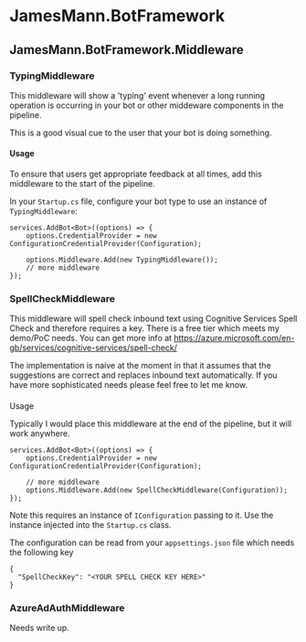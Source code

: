 # JamesMann.BotFramework

## JamesMann.BotFramework.Middleware

### TypingMiddleware

This middleware will show a 'typing' event whenever a long running operation is occurring in your bot or other middeware components in the pipeline.

This is a good visual cue to the user that your bot is doing something.

#### Usage

To ensure that users get appropriate feedback at all times, add this middleware to the start of the pipeline.

In your `Startup.cs` file, configure your bot type to use an instance of `TypingMiddleware`:

```
services.AddBot<Bot>((options) => {
    options.CredentialProvider = new ConfigurationCredentialProvider(Configuration);
                
    options.Middleware.Add(new TypingMiddleware());
    // more middleware
});
```

### SpellCheckMiddleware

This middleware will spell check inbound text using Cognitive Services Spell Check and therefore requires a key. There is a free tier which meets my demo/PoC needs.  You can get more info at https://azure.microsoft.com/en-gb/services/cognitive-services/spell-check/

The implementation is naive at the moment in that it assumes that the suggestions are correct and replaces inbound text automatically. If you have more sophisticated needs please feel free to let me know.

####

Usage

Typically I would place this middleware at the end of the pipeline, but it will work anywhere.  


```
services.AddBot<Bot>((options) => {
    options.CredentialProvider = new ConfigurationCredentialProvider(Configuration);
	
	// more middleware
	options.Middleware.Add(new SpellCheckMiddleware(Configuration));
});
```

Note this requires an instance of `IConfiguration` passing to it.  Use the instance injected into the `Startup.cs` class.  

The configuration can be read from your `appsettings.json` file which needs the following key

```
{
  "SpellCheckKey": "<YOUR SPELL CHECK KEY HERE>"
}
```

### AzureAdAuthMiddleware

Needs write up.